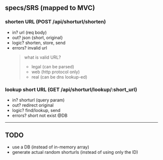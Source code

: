 ## specs/SRS (mapped to MVC)

### shorten URL (POST /api/shorturl/shorten)

- in? url (req body)
- out? json {short, original}
- logic? shorten, store, send
- errors? invalid url
  > what is valid URL?
  >
  > - legal (can be parsed)
  > - web (http protocol only)
  > - real (can be dns lookup-ed)

### lookup short URL (GET /api/shorturl/lookup/:short_url)

- in? shorturl (query param)
- out? redirect original
- logic? find/lookup, send
- errors? short not exist @DB

---

## TODO

- use a DB (instead of in-memory array)
- generate actual random shorturls (instead of using only the ID)
